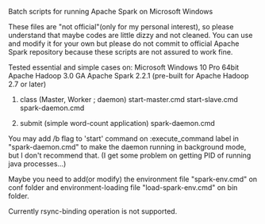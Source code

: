 Batch scripts for running Apache Spark on Microsoft Windows

These files are "not official"(only for my personal interest),
so please understand that maybe codes are little dizzy and not cleaned.
You can use and modify it for your own but
please do not commit to official Apache Spark repository
because these scripts are not assured to work fine.

Tested essential and simple cases on:
Microsoft Windows 10 Pro 64bit
Apache Hadoop 3.0 GA
Apache Spark 2.2.1 (pre-built for Apache Hadoop 2.7 or later)

1) class (Master, Worker ; daemon)
start-master.cmd
start-slave.cmd
spark-daemon.cmd

2) submit (simple word-count application)
spark-daemon.cmd

You may add /b flag to 'start' command on :execute_command label in "spark-daemon.cmd"
to make the daemon running in background mode, but I don't recommend that.
(I get some problem on getting PID of running java processes...)

Maybe you need to add(or modify) the environment file "spark-env.cmd" on conf folder and
environment-loading file "load-spark-env.cmd" on bin folder.

Currently rsync-binding operation is not supported.
